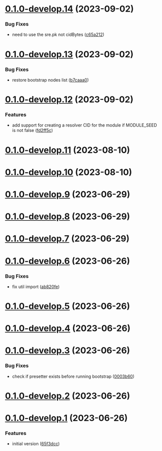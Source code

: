 # [0.1.0-develop.14](https://git.lumeweb.com/LumeWeb/publish-kernel-module/compare/v0.1.0-develop.13...v0.1.0-develop.14) (2023-09-02)


### Bug Fixes

* need to use the sre.pk not cidBytes ([c65a212](https://git.lumeweb.com/LumeWeb/publish-kernel-module/commit/c65a212e567e6a9695b9525db70cd09256342293))

# [0.1.0-develop.13](https://git.lumeweb.com/LumeWeb/publish-kernel-module/compare/v0.1.0-develop.12...v0.1.0-develop.13) (2023-09-02)


### Bug Fixes

* restore bootstrap nodes list ([b7caaa0](https://git.lumeweb.com/LumeWeb/publish-kernel-module/commit/b7caaa09da49dd5a3793711ca5ad24878c9502d8))

# [0.1.0-develop.12](https://git.lumeweb.com/LumeWeb/publish-kernel-module/compare/v0.1.0-develop.11...v0.1.0-develop.12) (2023-09-02)


### Features

* add support for creating a resolver CID for the module if MODULE_SEED is not false ([fd2ff5c](https://git.lumeweb.com/LumeWeb/publish-kernel-module/commit/fd2ff5c556c0823ec4d7d91d31146f812f8d508a))

# [0.1.0-develop.11](https://git.lumeweb.com/LumeWeb/publish-kernel-module/compare/v0.1.0-develop.10...v0.1.0-develop.11) (2023-08-10)

# [0.1.0-develop.10](https://git.lumeweb.com/LumeWeb/publish-kernel-module/compare/v0.1.0-develop.9...v0.1.0-develop.10) (2023-08-10)

# [0.1.0-develop.9](https://git.lumeweb.com/LumeWeb/publish-kernel-module/compare/v0.1.0-develop.8...v0.1.0-develop.9) (2023-06-29)

# [0.1.0-develop.8](https://git.lumeweb.com/LumeWeb/publish-kernel-module/compare/v0.1.0-develop.7...v0.1.0-develop.8) (2023-06-29)

# [0.1.0-develop.7](https://git.lumeweb.com/LumeWeb/publish-kernel-module/compare/v0.1.0-develop.6...v0.1.0-develop.7) (2023-06-29)

# [0.1.0-develop.6](https://git.lumeweb.com/LumeWeb/publish-kernel-module/compare/v0.1.0-develop.5...v0.1.0-develop.6) (2023-06-26)


### Bug Fixes

* fix util import ([ab820fe](https://git.lumeweb.com/LumeWeb/publish-kernel-module/commit/ab820fe346e4364722d22d83fadaed65d329e3b2))

# [0.1.0-develop.5](https://git.lumeweb.com/LumeWeb/publish-kernel-module/compare/v0.1.0-develop.4...v0.1.0-develop.5) (2023-06-26)

# [0.1.0-develop.4](https://git.lumeweb.com/LumeWeb/publish-kernel-module/compare/v0.1.0-develop.3...v0.1.0-develop.4) (2023-06-26)

# [0.1.0-develop.3](https://git.lumeweb.com/LumeWeb/publish-kernel-module/compare/v0.1.0-develop.2...v0.1.0-develop.3) (2023-06-26)


### Bug Fixes

* check if presetter exists before running bootstrap ([0003b60](https://git.lumeweb.com/LumeWeb/publish-kernel-module/commit/0003b601847c6e1e29f59bce600c2ccf16c4166b))

# [0.1.0-develop.2](https://git.lumeweb.com/LumeWeb/publish-kernel-module/compare/v0.1.0-develop.1...v0.1.0-develop.2) (2023-06-26)

# [0.1.0-develop.1](https://git.lumeweb.com/LumeWeb/publish-kernel-module/compare/v0.0.1...v0.1.0-develop.1) (2023-06-26)


### Features

* initial version ([65f3dcc](https://git.lumeweb.com/LumeWeb/publish-kernel-module/commit/65f3dcca6fe2cb3d65be7e4dc11e529f1bf06370))

